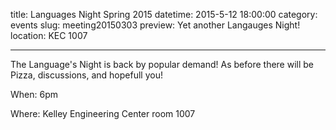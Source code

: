 title: Languages Night Spring 2015
datetime: 2015-5-12 18:00:00
category: events
slug: meeting20150303
preview: Yet another Langauges Night!
location: KEC 1007

---

The Language's Night is back by popular demand! As before there will be Pizza,
discussions, and hopefull you!

When: 6pm

Where: Kelley Engineering Center room 1007
